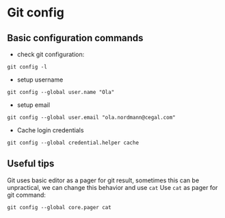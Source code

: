 # Git config

## Basic configuration commands

- check git configuration:

```shell
git config -l
```

- setup username

```shell
git config --global user.name "Ola"
```

- setup email

```shell
git config --global user.email "ola.nordmann@cegal.com"
```

- Cache login credentials

```shell
git config --global credential.helper cache
```

## Useful tips

Git uses basic editor as a pager for git result, sometimes this can be unpractical, we can change this behavior and use `cat`
Use `cat` as pager for git command:

```shell
git config --global core.pager cat
```